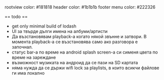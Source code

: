 rootview color: #181818
header color: #1b1b1b
footer menu color: #222326

== todo ==

* get only minimal build of lodash
* UI за твърде дълги имена на албуми/артисти
* Да възстановявам playback-a когато някой звънне и затвори. В момента playback-а се възстановява
  само ако разговора е започнал.
* статус bar-а по време на android splash screen-a си сименя цвета по време на зареждане
* възможност музиката на андроид да се пази на SD картата
* няма нужда да се държи wifi lock за playlists, в които всикчи файлове ги има локално
